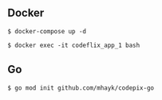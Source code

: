 ## Docker
```
$ docker-compose up -d
```

```
$ docker exec -it codeflix_app_1 bash
```

## Go

```
$ go mod init github.com/mhayk/codepix-go
```